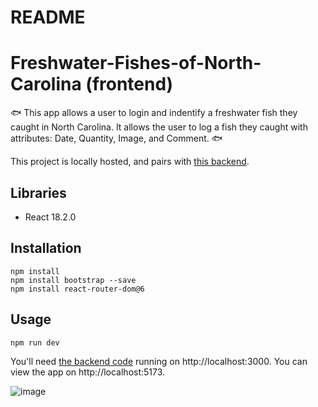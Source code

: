 # README
# Freshwater-Fishes-of-North-Carolina (frontend)

:fish: This app allows a user to login and indentify a freshwater fish they caught in North Carolina. It allows the user to log a fish they caught with attributes: Date, Quantity, Image, and Comment. :fish:

This project is locally hosted, and pairs with [this backend](https://github.com/coledprice/capstone).

## Libraries
<ul>
<li>React 18.2.0</li>
</ul>

## Installation
```
npm install
npm install bootstrap --save
npm install react-router-dom@6
```

## Usage
```
npm run dev
```

You'll need [the backend code](https://github.com/coledprice/capstone) running on http://localhost:3000. You can view the app on http://localhost:5173.

![image](https://user-images.githubusercontent.com/116182313/215862732-e5ab2ec1-6383-43a5-a715-77c425873529.png)
